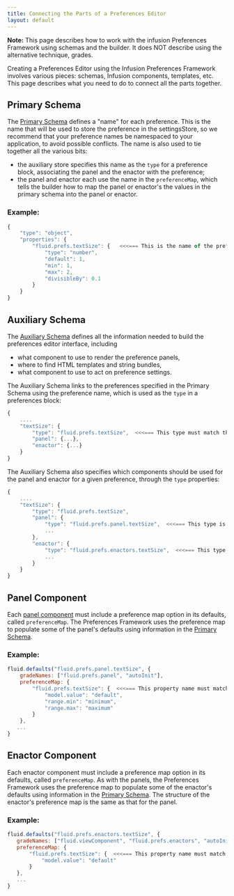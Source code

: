 ```yaml
---
title: Connecting the Parts of a Preferences Editor
layout: default
---
```


<div class="infusion-docs-note"><strong>Note:</strong> This page describes how to work with the infusion Preferences Framework using schemas and the builder. It does NOT describe using the alternative technique, grades.</div>

Creating a Preferences Editor using the Infusion Preferences Framework involves various pieces: schemas, Infusion components, templates, etc. This page describes what you need to do to connect all the parts together.

## Primary Schema ##

The [Primary Schema](PrimarySchemaForPreferencesFramework.md) defines a "name" for each preference. This is the name that will be used to store the preference in the settingsStore, so we recommend that your preference names be namespaced to your application, to avoid possible conflicts. The name  is also used to tie together all the various bits:

* the auxiliary store specifies this name as the `type` for a preference block, associating the panel and the enactor with the preference;
* the panel and enactor each use the name in the `preferenceMap`, which tells the builder how to map the panel or enactor's the values in the primary schema into the panel or enactor.

### Example: ###

```javascript
{
    "type": "object",
    "properties": {
        "fluid.prefs.textSize": {   <<<=== This is the name of the preference
            "type": "number",
            "default": 1,
            "min": 1,
            "max": 2,
            "divisibleBy": 0.1
        }
    }
}
```

## Auxiliary Schema ##

The [Auxiliary Schema](AuxiliarySchemaForPreferencesFramework.md) defines all the information needed to build the preferences editor interface, including

* what component to use to render the preference panels,
* where to find HTML templates and string bundles,
* what component to use to act on preference settings.

The Auxiliary Schema links to the preferences specified in the Primary Schema using the preference name, which is used as the `type` in a preferences block:

```javascript
{
    ....
    "textSize": {
        "type": "fluid.prefs.textSize",  <<<=== This type must match the name specified in the primary schema
        "panel": {...},
        "enactor": {...}
    }
}
```

The Auxiliary Schema also specifies which components should be used for the panel and enactor for a given preference, through the `type` properties:

```javascript
{
    ....
    "textSize": {
        "type": "fluid.prefs.textSize",
        "panel": {
            "type": "fluid.prefs.panel.textSize",  <<<=== This type is the name of the panel component
            ...
        },
        "enactor": {
            "type": "fluid.prefs.enactors.textSize",  <<<=== This type is the name of the enactor component
            ...
        }
    }
}
```

## Panel Component ##

Each [panel component](Panels.md) must include a preference map option in its defaults, called `preferenceMap`. The Preferences Framework uses the preference map to populate some of the panel's defaults using information in the [Primary Schema](PrimarySchemaForPreferencesFramework.md).

### Example: ###

```javascript
fluid.defaults("fluid.prefs.panel.textSize", {
    gradeNames: ["fluid.prefs.panel", "autoInit"],
    preferenceMap: {
        "fluid.prefs.textSize": {  <<<=== This property name must match the name specified in the primary schema
            "model.value": "default",
            "range.min": "minimum",
            "range.max": "maximum"
        }
    },
   ...
}
```

## Enactor Component ##

Each enactor component must include a preference map option in its defaults, called `preferenceMap`. As with the panels, the Preferences Framework uses the preference map to populate some of the enactor's defaults using information in the [Primary Schema](PrimarySchemaForPreferencesFramework.md). The structure of the enactor's preference map is the same as that for the panel.

### Example: ###

```javascript
fluid.defaults("fluid.prefs.enactors.textSize", {
   gradeNames: ["fluid.viewComponent", "fluid.prefs.enactors", "autoInit"],
   preferenceMap: {
       "fluid.prefs.textSize": {  <<<=== This property name must match the name specified in the primary schema
           "model.value": "default"
       }
   },
   ...
}
```
